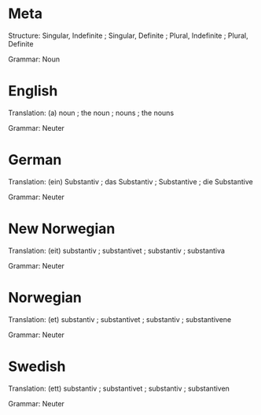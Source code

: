 Meta
====

Structure: Singular, Indefinite ; Singular, Definite ; Plural, Indefinite ; Plural, Definite

Grammar:   Noun



English
=======

Translation: (a) noun ; the noun ; nouns ; the nouns

Grammar:     Neuter



German
======

Translation: (ein) Substantiv ; das Substantiv ; Substantive ; die Substantive

Grammar:     Neuter



New Norwegian
=============

Translation: (eit) substantiv ; substantivet ; substantiv ; substantiva

Grammar:     Neuter



Norwegian
=========

Translation: (et) substantiv ; substantivet ; substantiv ; substantivene

Grammar:     Neuter



Swedish
=======

Translation: (ett) substantiv ; substantivet ; substantiv ; substantiven

Grammar:     Neuter
